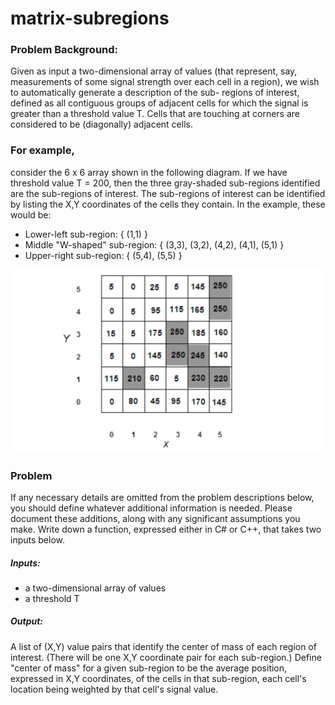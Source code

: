 # matrix-subregions

### Problem Background: 
Given as input a two-dimensional array of values (that represent, say, measurements of some signal strength over each cell in a region), we wish to automatically generate a description of the sub- regions of interest, defined as all contiguous groups of adjacent cells for which the signal is greater than a threshold value T. Cells that are touching at corners are considered to be (diagonally) adjacent cells.
### For example, 
consider the 6 x 6 array shown in the following diagram. If we have threshold value T = 200, then the three gray-shaded sub-regions identified are the sub-regions of interest. The sub-regions of interest can be identified by listing the X,Y coordinates of the cells they contain. In the example, these would be:
- Lower-left sub-region: { (1,1) }
- Middle "W-shaped" sub-region: { (3,3), (3,2), (4,2), (4,1), (5,1) }
- Upper-right sub-region: { (5,4), (5,5) }

![](https://github.com/tomsumardi/matrix-subregions/blob/master/matrix.png)


### Problem
If any necessary details are omitted from the problem descriptions below, you should define whatever additional information is needed. Please document these additions, along with any significant assumptions you make.
Write down a function, expressed either in C# or C++, that takes two inputs below.

##### Inputs:
- a two-dimensional array of values
- a threshold T

##### Output: 
A list of (X,Y) value pairs that identify the center of mass of each region of interest.
(There will be one X,Y coordinate pair for each sub-region.) Define "center of mass" for a given sub-region to be
the average position, expressed in X,Y coordinates, of the cells in that sub-region, each cell's location
being weighted by that cell's signal value.
